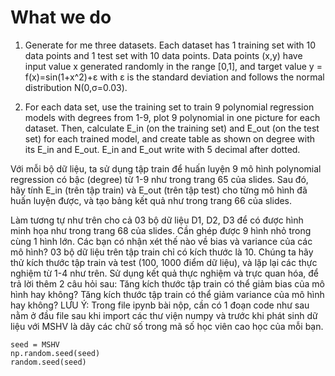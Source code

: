 # What we do

1. Generate for me three datasets. Each dataset has 1 training set with 10 data points and 1 test set with 10 data points. Data points (x,y) have input value x generated randomly in the range [0,1], and target value y = f(x)=sin(1+x^2)+ε with ε is the standard deviation and follows the normal distribution N(0,σ=0.03).

2. For each data set, use the training set to train 9 polynomial regression models with degrees from 1-9, plot 9 polynomial in one picture for each dataset. Then, calculate E_in (on the training set) and E_out (on the test set) for each trained model, and create table as shown on degree with its E_in and E_out. E_in  and E_out write with 5 decimal after dotted. 



Với mỗi bộ dữ liệu, ta sử dụng tập train để huấn luyện 9 mô hình polynomial regression có bậc (degree) từ 1-9 như trong trang 65 của slides. Sau đó, hãy tính E_in (trên tập train) và E_out (trên tập test) cho từng mô hình đã huấn luyện được, và tạo bảng kết quả như trong trang 66 của slides.

Làm tương tự như trên cho cả 03 bộ dữ liệu D1, D2, D3 để có được hình minh họa như trong trang 68 của slides. Cần ghép được 9 hình nhỏ trong cùng 1 hình lớn.
Các bạn có nhận xét thế nào về bias và variance của các mô hình?
03 bộ dữ liệu trên tập train chỉ có kích thước là 10. Chúng ta hãy thử kích thước tập train và test (100, 1000 điểm dữ liệu), và lặp lại các thực nghiệm từ 1-4 như trên. 
Sử dụng kết quả thực nghiệm và trực quan hóa, để trả lời thêm 2 câu hỏi sau:
Tăng kích thước tập train có thể giảm bias của mô hình hay không?
Tăng kích thước tập train có thể giảm variance của mô hình hay không?
LƯU Ý: Trong file ipynb bài nộp, cần có 1 đoạn code như sau nằm ở đầu file sau khi import các thư viện numpy và trước khi phát sinh dữ liệu với MSHV là dãy các chữ số trong mã số học viên cao học của mỗi bạn.

    seed = MSHV
    np.random.seed(seed)
    random.seed(seed)
